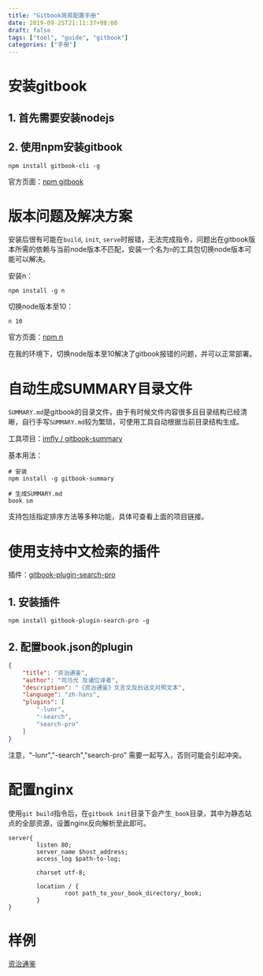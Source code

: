 ```yaml
---
title: "Gitbook简易配置手册"
date: 2019-09-25T21:11:37+08:00
draft: false
tags: ["tool", "guide", "gitbook"]
categories: ["手册"]
---
```


# 安装gitbook
## 1. 首先需要安装nodejs
## 2. 使用npm安装gitbook
```shell
npm install gitbook-cli -g
```
官方页面：[npm gitbook](https://www.npmjs.com/package/gitbook)
# 版本问题及解决方案
安装后很有可能在`build`, `init`, `serve`时报错，无法完成指令，问题出在gitbook版本所需的依赖与当前node版本不匹配，安装一个名为`n`的工具包切换node版本可能可以解决。

安装n：
```shell
npm install -g n
```
切换node版本至10：
```shell
n 10
```
官方页面：[npm n](https://www.npmjs.com/package/n)

在我的环境下，切换node版本至10解决了gitbook报错的问题，并可以正常部署。
# 自动生成SUMMARY目录文件
`SUMMARY.md`是gitbook的目录文件，由于有时候文件内容很多且目录结构已经清晰，自行手写`SUMMARY.md`较为繁琐，可使用工具自动根据当前目录结构生成。

工具项目：[imfly / gitbook-summary](https://github.com/imfly/gitbook-summary)

基本用法：
```shell
# 安装
npm install -g gitbook-summary

# 生成SUMMARY.md
book sm
```

支持包括指定排序方法等多种功能，具体可查看上面的项目链接。

# 使用支持中文检索的插件
插件：[gitbook-plugin-search-pro](https://www.npmjs.com/package/gitbook-plugin-search-pro)

## 1. 安装插件
```shell
npm install gitbook-plugin-search-pro -g
```
## 2. 配置book.json的plugin
```json
{
    "title": "资治通鉴",
    "author": "司马光 及诸位译者",
    "description": "《资治通鉴》文言文及白话文对照文本",
    "language": "zh-hans",
    "plugins": [
	    "-lunr",
        "-search",
        "search-pro"
    ]
}
```
注意，"-lunr","-search","search-pro" 需要一起写入，否则可能会引起冲突。

# 配置nginx
使用`git build`指令后，在`gitbook init`目录下会产生`_book`目录，其中为静态站点的全部资源，设置nginx反向解析至此即可。
```
server{
        listen 80;
        server_name $host_address;
        access_log $path-to-log;

        charset utf-8;

        location / {
                root path_to_your_book_directory/_book;
        }
}
```

# 样例
[资治通鉴](http://book.nnzxzb.cn)
